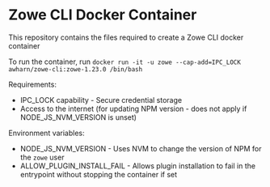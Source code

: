 # Zowe CLI Docker Container

This repository contains the files required to create a Zowe CLI docker container

To run the container, run `docker run -it -u zowe --cap-add=IPC_LOCK awharn/zowe-cli:zowe-1.23.0 /bin/bash`

Requirements:

- IPC_LOCK capability - Secure credential storage
- Access to the internet (for updating NPM version - does not apply if NODE_JS_NVM_VERSION is unset)

Environment variables:

- NODE_JS_NVM_VERSION - Uses NVM to change the version of NPM for the `zowe` user
- ALLOW_PLUGIN_INSTALL_FAIL - Allows plugin installation to fail in the entrypoint without stopping the container if set